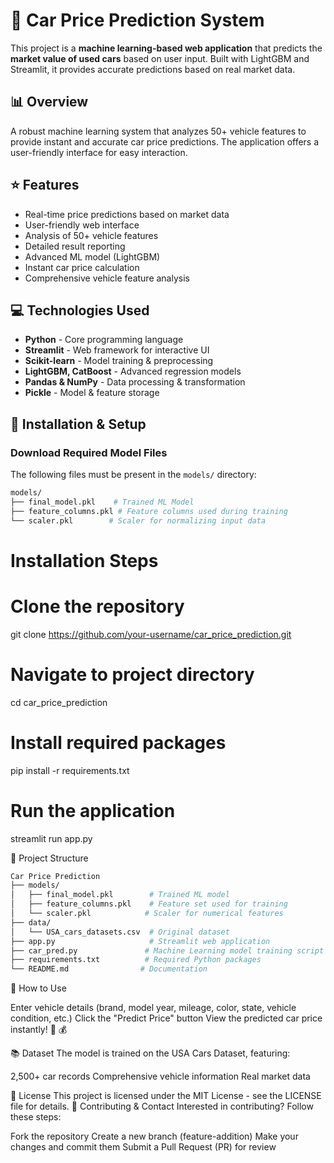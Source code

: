 # 🚗 Car Price Prediction System

This project is a **machine learning-based web application** that predicts the **market value of used cars** based on user input. Built with LightGBM and Streamlit, it provides accurate predictions based on real market data.

## 📊 Overview

A robust machine learning system that analyzes 50+ vehicle features to provide instant and accurate car price predictions. The application offers a user-friendly interface for easy interaction.

## ⭐ Features

* Real-time price predictions based on market data
* User-friendly web interface
* Analysis of 50+ vehicle features
* Detailed result reporting
* Advanced ML model (LightGBM)
* Instant car price calculation
* Comprehensive vehicle feature analysis

## 💻 Technologies Used

* **Python** - Core programming language
* **Streamlit** - Web framework for interactive UI
* **Scikit-learn** - Model training & preprocessing
* **LightGBM, CatBoost** - Advanced regression models
* **Pandas & NumPy** - Data processing & transformation
* **Pickle** - Model & feature storage

## 🔧 Installation & Setup

### Download Required Model Files
The following files must be present in the `models/` directory:
```bash
models/
├── final_model.pkl    # Trained ML Model
├── feature_columns.pkl # Feature columns used during training
└── scaler.pkl        # Scaler for normalizing input data
```
# Installation Steps
# Clone the repository
git clone https://github.com/your-username/car_price_prediction.git

# Navigate to project directory
cd car_price_prediction

# Install required packages
pip install -r requirements.txt

# Run the application
streamlit run app.py

📂 Project Structure
```bash
Car Price Prediction
├── models/
│   ├── final_model.pkl        # Trained ML model
│   ├── feature_columns.pkl    # Feature set used for training
│   └── scaler.pkl            # Scaler for numerical features
├── data/
│   └── USA_cars_datasets.csv  # Original dataset
├── app.py                     # Streamlit web application
├── car_pred.py               # Machine Learning model training script
├── requirements.txt          # Required Python packages
└── README.md                # Documentation
```

🎯 How to Use

Enter vehicle details (brand, model year, mileage, color, state, vehicle condition, etc.)
Click the "Predict Price" button
View the predicted car price instantly! 🚗 💰

📚 Dataset
The model is trained on the USA Cars Dataset, featuring:

2,500+ car records
Comprehensive vehicle information
Real market data

📝 License
This project is licensed under the MIT License - see the LICENSE file for details.
🤝 Contributing & Contact
Interested in contributing? Follow these steps:

Fork the repository
Create a new branch (feature-addition)
Make your changes and commit them
Submit a Pull Request (PR) for review
